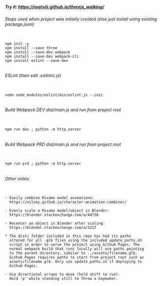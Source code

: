 ##### Try it: https://rootviii.github.io/threejs_walking/

###### Steps used when project was initially created (else just install using existing package.json):
<pre>
    <code>
npm init -y
npm install --save three
npm install --save-dev webpack
npm install --save-dev webpack-cli
npm install eslint --save-dev
    </code>
</pre>

###### ESLint (then edit .eslintrc.js)
<pre>
    <code>
node node_modules/eslint/bin/eslint.js --init
    </code>
</pre>

###### Build Webpack DEV dist/main.js and run from project root
<pre>
    <code>
npm run dev ; python -m http.server
    </code>
</pre>

###### Build Webpack PRD dist/main.js and run from project root
<pre>
    <code>
npm run prd ; python -m http.server
    </code>
</pre>

###### Other notes:

<pre>
    <code>
- Easily combine Mixamo model animations:
  https://nilooy.github.io/character-animation-combiner/

- Evenly scale a Mixamo model/object in Blender:
  https://blender.stackexchange.com/a/44738

- Recenter an object in Blender after scaling:
  https://blender.stackexchange.com/a/3217

* The dist/ folder included in this repo has had its paths
  altered for all .glb files using the included update_paths.sh
  script in order to serve the project using Github Pages. The
  normal webpack build that runs locally will use paths pointing
  to the parent directory, similar to ../assets/filename.glb.
  Github Pages requires paths to start from project root such as
  assets/filename.glb. Only use update_paths.sh if deploying to
  Github Pages.

- Use directional arrows to move (hold shift to run).
  Hold 'p' while standing still to throw a haymaker.
    </code>
</pre>
